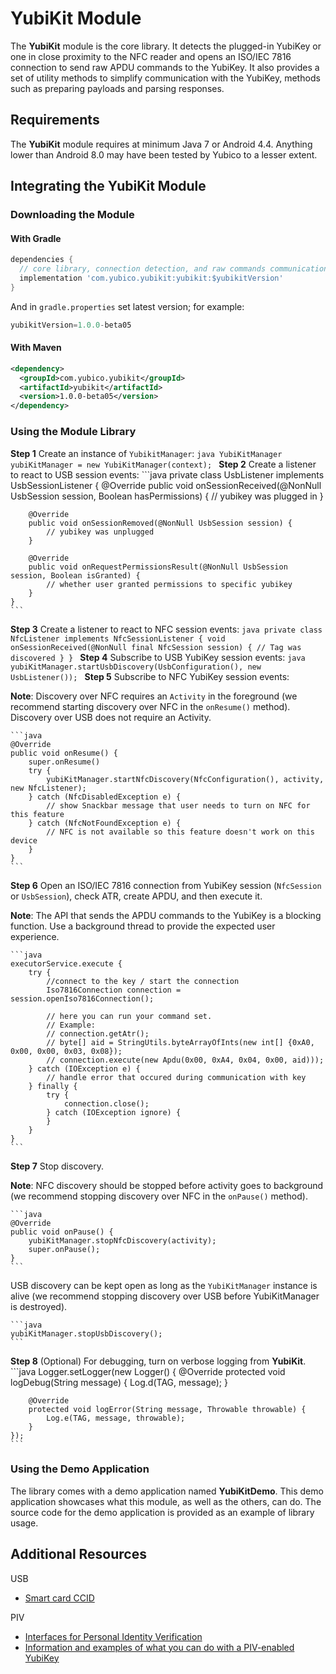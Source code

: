 # YubiKit Module
The **YubiKit** module is the core library. It detects the plugged-in YubiKey or one in close proximity to the NFC reader and opens an ISO/IEC 7816 connection to send raw APDU commands to the YubiKey. It also provides a set of utility methods to simplify communication with the YubiKey, methods such as preparing payloads and parsing responses.

## Requirements
The **YubiKit** module requires at minimum Java 7 or Android 4.4. Anything lower than Android 8.0 may have been tested by Yubico to a lesser extent.

## Integrating the YubiKit Module <a name="integration_steps"></a>
### Downloading the Module
#### With Gradle

```gradle
dependencies {
  // core library, connection detection, and raw commands communication with yubikey
  implementation 'com.yubico.yubikit:yubikit:$yubikitVersion'
}
```

And in `gradle.properties` set latest version; for example:
```gradle
yubikitVersion=1.0.0-beta05
```

#### With Maven

```xml
<dependency>
  <groupId>com.yubico.yubikit</groupId>
  <artifactId>yubikit</artifactId>
  <version>1.0.0-beta05</version>
</dependency>
```


### Using the Module Library <a name="using_lib"></a>

**Step 1** Create an instance of `YubikitManager`:
    ```java
   YubiKitManager yubiKitManager = new YubiKitManager(context);
    ```
**Step 2** Create a listener to react to USB session events:
    ```java
    private class UsbListener implements UsbSessionListener {
        @Override
        public void onSessionReceived(@NonNull UsbSession session, Boolean hasPermissions) {
            // yubikey was plugged in
        }

        @Override
        public void onSessionRemoved(@NonNull UsbSession session) {
            // yubikey was unplugged
        }

        @Override
        public void onRequestPermissionsResult(@NonNull UsbSession session, Boolean isGranted) {
            // whether user granted permissions to specific yubikey
        }
    }
    ```
**Step 3** Create a listener to react to NFC session events:
    ```java
    private class NfcListener implements NfcSessionListener {
        void onSessionReceived(@NonNull final NfcSession session) {
            // Tag was discovered
        }
    }
    ```
**Step 4** Subscribe to USB YubiKey session events:
    ```java
    yubiKitManager.startUsbDiscovery(UsbConfiguration(), new UsbListener());
    ```
**Step 5** Subscribe to NFC YubiKey session events:

   **Note**: Discovery over NFC requires an `Activity` in the foreground (we recommend starting discovery over NFC in the `onResume()` method). Discovery over USB does not require an Activity.

    ```java
    @Override
    public void onResume() {
        super.onResume()
        try {
            yubiKitManager.startNfcDiscovery(NfcConfiguration(), activity, new NfcListener);
        } catch (NfcDisabledException e) {
            // show Snackbar message that user needs to turn on NFC for this feature
        } catch (NfcNotFoundException e) {
            // NFC is not available so this feature doesn't work on this device
        }
    }
    ```
**Step 6** Open an ISO/IEC 7816 connection from YubiKey session (`NfcSession` or `UsbSession`), check ATR, create APDU, and then execute it.

   **Note**: The API that sends the APDU commands to the YubiKey is a blocking function. Use a background thread to provide the expected user experience.

    ```java
    executorService.execute {
        try {
            //connect to the key / start the connection
            Iso7816Connection connection = session.openIso7816Connection();

            // here you can run your command set.
            // Example:
            // connection.getAtr();
            // byte[] aid = StringUtils.byteArrayOfInts(new int[] {0xA0, 0x00, 0x00, 0x03, 0x08});
            // connection.execute(new Apdu(0x00, 0xA4, 0x04, 0x00, aid)));
        } catch (IOException e) {
            // handle error that occured during communication with key
        } finally {
            try {
                connection.close();
            } catch (IOException ignore) {
            }
        }
    }
    ```
**Step 7** Stop discovery.

   **Note**: NFC discovery should be stopped before activity goes to background (we recommend stopping discovery over NFC in the `onPause()` method).

    ```java
    @Override
    public void onPause() {
        yubiKitManager.stopNfcDiscovery(activity);
        super.onPause();
    }
    ```

USB discovery can be kept open as long as the `YubiKitManager` instance is alive (we recommend stopping discovery over USB before YubiKitManager is destroyed).

    ```java
    yubiKitManager.stopUsbDiscovery();
    ```
**Step 8** (Optional) For debugging, turn on verbose logging from **YubiKit**.
    ```java
    Logger.setLogger(new Logger() {
        @Override
        protected void logDebug(String message) {
            Log.d(TAG, message);
        }

        @Override
        protected void logError(String message, Throwable throwable) {
            Log.e(TAG, message, throwable);
        }
    });
    ```

### Using the Demo Application <a name="using_demo"></a>
The library comes with a demo application named **YubiKitDemo**.
This demo application showcases what this module, as well as the others, can do.
The source code for the demo application is provided as an example of library
usage.

## Additional Resources <a name="additional_resources"></a>
USB
- [Smart card CCID](https://www.usb.org/sites/default/files/DWG_Smart-Card_CCID_Rev110.pdf)

PIV
- [Interfaces for Personal Identity Verification](https://nvlpubs.nist.gov/nistpubs/SpecialPublications/NIST.SP.800-73-4.pdf)
- [Information and examples of what you can do with a PIV-enabled YubiKey](https://developers.yubico.com/PIV/)
